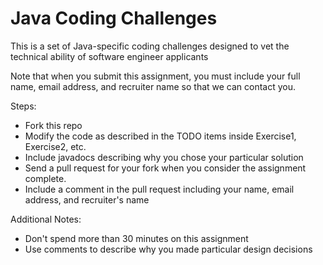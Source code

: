# Java Coding Challenges

This is a set of Java-specific coding challenges designed to vet the technical ability of software engineer applicants

Note that when you submit this assignment, 
you must include your full name, email address, and recruiter name 
so that we can contact you.

Steps:

- Fork this repo
- Modify the code as described in the TODO items inside Exercise1, Exercise2, etc.
- Include javadocs describing why you chose your particular solution
- Send a pull request for your fork when you consider the assignment complete.
- Include a comment in the pull request including your name, email address, and recruiter's name

Additional Notes:

- Don't spend more than 30 minutes on this assignment
- Use comments to describe why you made particular design decisions
